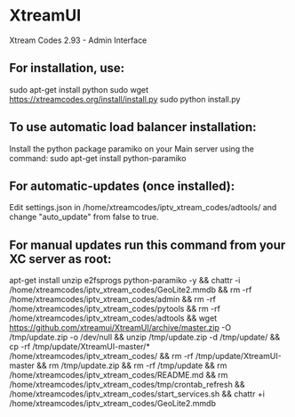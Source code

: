 # XtreamUI

Xtream Codes 2.93 - Admin Interface

## For installation, use:

sudo apt-get install python
sudo wget https://xtreamcodes.org/install/install.py
sudo python install.py

## To use automatic load balancer installation:

Install the python package paramiko on your Main server using the command:
sudo apt-get install python-paramiko

## For automatic-updates (once installed):

Edit settings.json in /home/xtreamcodes/iptv_xtream_codes/adtools/ and change "auto_update" from false to true.

## For manual updates run this command from your XC server as root:

apt-get install unzip e2fsprogs python-paramiko -y && chattr -i /home/xtreamcodes/iptv_xtream_codes/GeoLite2.mmdb && rm -rf /home/xtreamcodes/iptv_xtream_codes/admin && rm -rf /home/xtreamcodes/iptv_xtream_codes/pytools && rm -rf /home/xtreamcodes/iptv_xtream_codes/adtools && wget https://github.com/xtreamui/XtreamUI/archive/master.zip -O /tmp/update.zip -o /dev/null && unzip /tmp/update.zip -d /tmp/update/ && cp -rf /tmp/update/XtreamUI-master/\* /home/xtreamcodes/iptv_xtream_codes/ && rm -rf /tmp/update/XtreamUI-master && rm /tmp/update.zip && rm -rf /tmp/update && rm /home/xtreamcodes/iptv_xtream_codes/README.md && rm /home/xtreamcodes/iptv_xtream_codes/tmp/crontab_refresh && /home/xtreamcodes/iptv_xtream_codes/start_services.sh && chattr +i /home/xtreamcodes/iptv_xtream_codes/GeoLite2.mmdb
